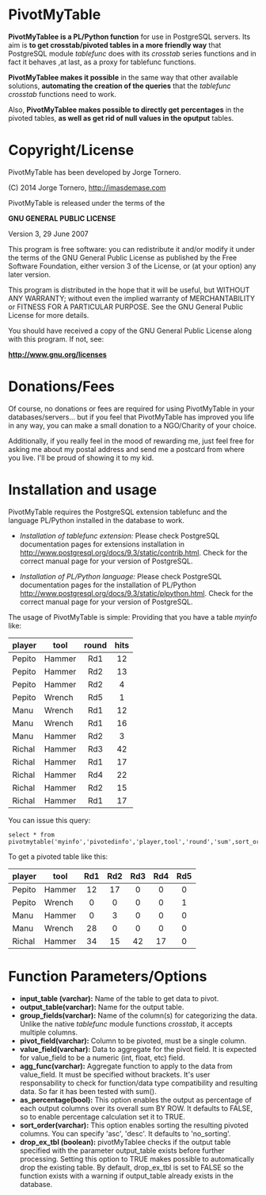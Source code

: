 PivotMyTable
============

**PivotMyTablee is a PL/Python function** for use in PostgreSQL servers. Its aim is **to get crosstab/pivoted tables in a more friendly way** that PostgreSQL module *tablefunc* does with its *crosstab* series functions and in fact it behaves ,at last, as a proxy for tablefunc functions.

**PivotMyTablee makes it possible** in the same way that other available solutions, **automating the creation of the queries** that the *tablefunc* *crosstab* functions need to work.

Also, **PivotMyTablee makes possible to directly get percentages** in the pivoted tables, **as well as get rid of null values in the oputput** tables.

Copyright/License
=================

PivotMyTable has been developed by Jorge Tornero.

(C) 2014 Jorge Tornero, http://imasdemase.com

PivotMyTable is released under the terms of the

**GNU GENERAL PUBLIC LICENSE**

Version 3, 29 June 2007

This program is free software: you can redistribute it and/or modify it under the terms of the GNU General Public License as published by the Free Software Foundation, either version 3 of the License, or (at your option) any later version.

This program is distributed in the hope that it will be useful, but WITHOUT ANY WARRANTY; without even the implied warranty of MERCHANTABILITY or FITNESS FOR A PARTICULAR PURPOSE. See the GNU General Public License for more details.

You should have received a copy of the GNU General Public License along with this program. If not, see:

**http://www.gnu.org/licenses**

Donations/Fees
==============

Of course, no donations or fees are required for using PivotMyTable in your databases/servers... but if you feel that PivotMyTable has improved you life in any way, you can make a small donation to a NGO/Charity of your choice.

Additionally, if you really feel in the mood of rewarding me, just feel free for asking me about my postal address and send me a postcard from where you live. I'll be proud of showing it to my kid. 


Installation and usage
======================

PivotMyTable requires the PostgreSQL extension tablefunc and the language PL/Python installed in the database to work.

- *Installation of tablefunc extension:* Please check PostgreSQL documentation pages for extensions installation in <a href="http://www.postgresql.org/docs/9.3/static/contrib.html" target="_blank">http://www.postgresql.org/docs/9.3/static/contrib.html</a>. Check for the correct manual page for your version of PostgreSQL.

- *Installation of PL/Python language:* Please check PostgreSQL documentation pages for the installation of PL/Python <a href="http://www.postgresql.org/docs/9.0/static/plpython.html" target="_blank">http://www.postgresql.org/docs/9.3/static/plpython.html</a>. Check for the correct manual page for your version of PostgreSQL.
        

The usage of PivotMyTable is simple: Providing that you have a table *myinfo* like:



|player|tool|round|hits|
|------|----|:-----:|:----:|
|Pepito|Hammer|Rd1|12|
|Pepito|Hammer|Rd2|13|
|Pepito|Hammer|Rd2|4|
|Pepito|Wrench|Rd5|1|
|Manu|Wrench|Rd1|12|
|Manu|Wrench|Rd1|16|
|Manu|Hammer|Rd2|3|
|Richal|Hammer|Rd3|42|
|Richal|Hammer|Rd1|17|
|Richal|Hammer|Rd4|22|
|Richal|Hammer|Rd2|15|
|Richal|Hammer|Rd1|17|

You can issue this query:

<pre><code>select * from pivotmytable('myinfo','pivotedinfo','player,tool','round','sum',sort_order:='asc');</code></pre>

To get a pivoted table like this:

|player|tool|Rd1|Rd2|Rd3|Rd4|Rd5|
|------|----|:---:|:---:|:---:|:---:|:---:|
|Pepito|Hammer|12|17|0|0|0|
|Pepito|Wrench|0|0|0|0|1|
|Manu|Hammer|0|3|0|0|0|
|Manu|Wrench|28|0|0|0|0|
|Richal|Hammer|34|15|42|17|0|


Function Parameters/Options
===========================

- **input_table (varchar):**
    Name of the table to get data to pivot.
- **output_table(varchar):**
    Name for the output table.
- **group_fields(varchar):**
    Name of the column(s) for categorizing the data. Unlike the native *tablefunc* module functions *crosstab*, it accepts multiple columns.
- **pivot_field(varchar):** 
    Column to be pivoted, must be a single column.
- **value_field(varchar):**
Data to aggregate for the pivot field. It is expected for value_field to be a numeric (int, float, etc) field.
- **agg_func(varchar):**
Aggregate function to apply to the data from value_field. It  must be specified without brackets. It's user responsability to check for function/data type compatibility and resulting data. So far it has been tested with sum().
- **as_percentage(bool):**
This option enables the output as percentage of each output columns over its overall sum BY ROW. It defaults to FALSE, so to enable percentage calculation set it to TRUE.
- **sort_order(varchar):**
This option enables sorting the resulting pivoted columns. You can specify 'asc', 'desc'. It defaults to 'no_sorting'.
- **drop_ex_tbl (boolean):**
pivotMyTablee checks if the output table specified with the parameter output_table exists before further processing. Setting this option to TRUE makes possible to automatically drop the existing table. By default, drop_ex_tbl is set to FALSE so the function exists with a warning if output_table already exists in the database.


